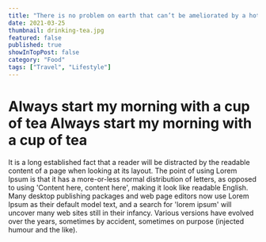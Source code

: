 ```yaml
---
title: "There is no problem on earth that can’t be ameliorated by a hot bath and a cup of tea."
date: 2021-03-25
thumbnail: drinking-tea.jpg
featured: false
published: true
showInTopPost: false
category: "Food"
tags: ["Travel", "Lifestyle"]
---
```


# Always start my morning with a cup of tea Always start my morning with a cup of tea

It is a long established fact that a reader will be distracted by the readable content of a page when looking at its layout. The point of using Lorem Ipsum is that it has a more-or-less normal distribution of letters, as opposed to using 'Content here, content here', making it look like readable English. Many desktop publishing packages and web page editors now use Lorem Ipsum as their default model text, and a search for 'lorem ipsum' will uncover many web sites still in their infancy. Various versions have evolved over the years, sometimes by accident, sometimes on purpose (injected humour and the like).

